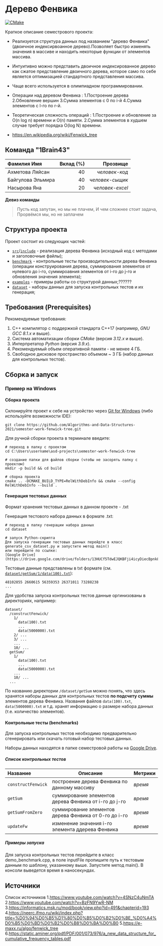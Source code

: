 # Дерево Фенвика

[![CMake](https://github.com/Algorithms-and-Data-Structures-2021/semester-work-template/actions/workflows/cmake.yml/badge.svg)](https://github.com/Algorithms-and-Data-Structures-2021/semester-work-template/actions/workflows/cmake.yml)


Краткое описание семестрового проекта:

- Реализуется структура данных под названием "дерево Фенвика" (двоичное индексирвоанное дерево).Позволяет быстро изменять значения в массиве и находить некоторые функции от элементов массива.

- Интуитивно  можно представить двоичное индексированное дерево как сжатое представление двоичного дерева, которое само по себе является оптимизацией стандартного представления массива.

- Чаще всего используется в олимпиадном программировании.

- Операции над деревом Фенвика : 
   1.Построение дерева
   2.Обновление вершин
   3.Сумма элементов с 0 по i-й
   4.Cумма элементов с l-го по r-й.
   
- Теоретическая сложность операций :
   1.Построение и обновление за O(n log n) времени и O(n) памяти.
   2.Сумма элементов  в худшем случае требует порядка O(log N) времени.

- https://en.wikipedia.org/wiki/Fenwick_tree

## Команда "1Brain43"


| Фамилия Имя      | Вклад (%) | Прозвище              |
| :---             |   ---:    |  ---:                 |
| Ахметова Ляйсан  | 40        |  _человек-код_        |
| Байгулова Эльмира| 40        |  _человек-сыщик_      |
| Насырова Яна     | 20        |  _человек-excel_      |

**Девиз команды**
> Пусть код запутан, но мы не плачем,
> И чем сложнее стоит задача,
> Прорвёмся мы, но не заплачем

## Структура проекта

Проект состоит из следующих частей:

- [`src`](src)/[`include`](include) - реализация дерева Фенвика (исходный код с методами и заголовочные файлы);
- [`benchmark`](benchmark) - контрольные тесты производительности дерева Фенвика (операции конструирования дерева, суммирования элементов от нулевого до i-го,
  суммироавния элементов от i-го до j-го и обновления значения элемента);
- [`examples`](examples) - примеры работы со структурой данных;??????
- [`dataset`](dataset) - наборы данных для запуска контрольных тестов и их генерация;

## Требования (Prerequisites) 

Рекомендуемые требования:

1. С++ компилятор c поддержкой стандарта C++17 (например, _GNU GCC 8.1.x_ и выше).
2. Система автоматизации сборки _CMake_ (версия _3.12.x_ и выше).
3. Интерпретатор _Python_ (версия _3.9.x_).
4. Рекомендуемый объем оперативной памяти - не менее 4 ГБ.
5. Свободное дисковое пространство объемом ~ 3 ГБ (набор данных для контрольных тестов).

## Сборка и запуск

### Пример на Windows

#### Сборка проекта

Склонируйте проект к себе на устройство через [Git for Windows](https://gitforwindows.org/) (либо используйте
возможности IDE):

```shell
git clone https://github.com/Algorithms-and-Data-Structures-2021/semester-work-fenwick-tree.git
```

Для ручной сборки проекта в терминале введите:

```shell
# переход в папку с проектом
cd C:\Users\username\asd-projects\semester-work-fenwick-tree

# создание папки для файлов сборки (чтобы не засорять папку с проектом) 
mkdir -p build && cd build 

# сборка проекта
cmake .. -DCMAKE_BUILD_TYPE=RelWithDebInfo && cmake --config RelWithDebInfo --build . 
```

#### Генерация тестовых данных

Формат хранения тестовых данных в данном проекте - .txt


Генерация тестового набора данных в
формате .txt:

```shell
# переход в папку генерации набора данных
cd dataset

# запуск Python-скрипта
Для запуска генерации тестовых данных перейдте в класс generate_csv_dataset.py и запустите метод main() 
или перейдите по ссылке:
[Google Drive](https://drive.google.com/drive/folders/13HUCf5TdwEJQKBFji4icyDiecBpnk8SL).
```

Тестовые данные представлены в txt формате (см.
[`dataset/getSum/1/data(100).txt`](dataset/getSum/1/data(100).txt)):

```
48102855 2660615 56359353 26371011 73288238
...
```

Для удобства запуска контрольных тестов данные оргинизованы в директориях, например:

```shell
dataset/
  /constructFenwick/
    1/
      data(100).txt
      ...
      data(5000000).txt
    2/ ...
    3/ ...
    ...
    10/ ...
  getSum/
    1/
      data(100).txt
      ...
      data(5000000).txt
    ...
    10/ ...
  ...
```

По названию директории `/dataset/getSum` можно понять, что здесь хранятся наборы данных для контрольных тестов 
**по подсчету суммы** элементов дерева Фенвика. Названия файлов `data(100).txt`, `data(5000000).txt` и т.д. хранят информацию о размере набора данных (т.е. количество элементов). 

#### Контрольные тесты (benchmarks)

Для запуска контрольных тестов необходимо предварительно сгенерировать или скачать готовый набор тестовых данных.

Наборы данных находятся в папке семестровой
работы на [Google Drive](https://drive.google.com/drive/folders/13HUCf5TdwEJQKBFji4icyDiecBpnk8SL).

##### Список контрольных тестов

| Название                  | Описание                                | Метрики         |
| :---                      | ---                                     | :---            |
| `constructFenwick`        | построение дерева Фенвика по данному массиву   | _время_         |
| `getSum`                  | суммирование элементов дерева Фенвика от i-го до j-го   | _время_ |
| `getSumFromZero`          | суммирование элементов дерева Фенвика от 0-го до i-го   | _время_ |
| `updateFw`                | изменение значения i-го элемента ддерева Фенвика   | _время_      |

##### Примеры запуска

Для запуска контрольных тестов перейдите в класс demo_benchmark.cpp, в поле inputFile пропишите путь к тестовым данным по шаблону, указанному выше. Запустите метод main(). В консоли выведется время в наносекундах.

## Источники

Список источников
1.https://www.youtube.com/watch?v=4SNzC4uNmTA
2.https://www.youtube.com/watch?v=BzFN9YwR-NM
3.https://informatics.msk.ru/mod/book/view.php?id=491&chapterid=193
4.https://neerc.ifmo.ru/wiki/index.php?title=%D0%94%D0%B5%D1%80%D0%B5%D0%B2%D0%BE_%D0%A4%D0%B5%D0%BD%D0%B2%D0%B8%D0%BA%D0%B0
5.https://e-maxx.ru/algo/fenwick_tree
6.https://static.aminer.org/pdf/PDF/001/073/976/a_new_data_structure_for_cumulative_frequency_tables.pdf
